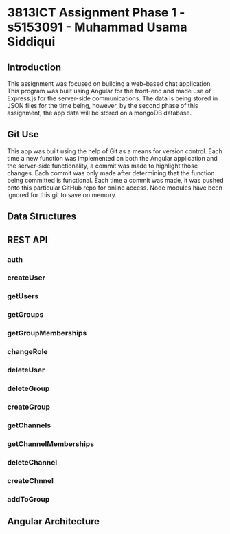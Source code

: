 # 3813ICT Assignment Phase 1 - s5153091 - Muhammad Usama Siddiqui

## Introduction

This assignment was focused on building a web-based chat application. This program was built using Angular for the front-end and made use of Express.js for the server-side communications. The data is being stored in JSON files
for the time being, however, by the second phase of this assignment, the app data will be stored on a mongoDB database.

## Git Use

This app was built using the help of Git as a means for version control. Each time a new function was implemented on both the Angular application and the server-side functionality, a commit was made to highlight those changes.
Each commit was only made after determining that the function being committed is functional. Each time a commit was made, it was pushed onto this particular GitHub repo for online access. Node modules have been ignored for this git
to save on memory.

## Data Structures

## REST API

### auth

### createUser

### getUsers

### getGroups

### getGroupMemberships

### changeRole

### deleteUser

### deleteGroup

### createGroup

### getChannels

### getChannelMemberships

### deleteChannel

### createChnnel

### addToGroup

## Angular Architecture


